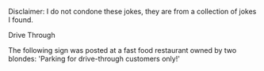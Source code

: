 Disclaimer: I do not condone these jokes, they are from a collection of jokes I found.

Drive Through

The following sign was posted at a fast food restaurant owned by two blondes:
'Parking for drive-through customers only!'

